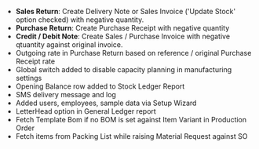 - **Sales Return**: Create Delivery Note or Sales Invoice ('Update Stock' option checked) with negative quantity.
- **Purchase Return**: Create Purchase Receipt with negative quantity
- **Credit / Debit Note**: Create Sales / Purchase Invoice with negative qtuantity against original invoice.
- Outgoing rate in Purchase Return based on reference / original Purchase Receipt rate
- Global switch added to disable capacity planning in manufacturing settings
- Opening Balance row added to Stock Ledger Report
- SMS delivery message and log
- Added users, employees, sample data via Setup Wizard
- LetterHead option in General Ledger report
- Fetch Template Bom if no BOM is set against Item Variant in Production Order
- Fetch items from Packing List while raising Material Request against SO